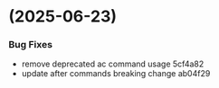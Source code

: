 #  (2025-06-23)


### Bug Fixes

* remove deprecated ac command usage 5cf4a82
* update after commands breaking change ab04f29



